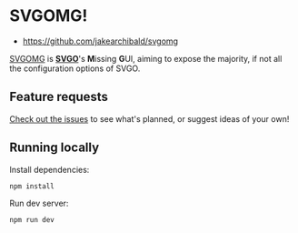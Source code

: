 # SVGOMG!

- https://github.com/jakearchibald/svgomg


[SVGOMG](https://jakearchibald.github.io/svgomg/) is **[SVGO](https://github.com/svg/svgo)**'s **M**issing **G**UI, aiming to expose the majority, if not all the configuration options of SVGO.

## Feature requests

[Check out the issues](https://github.com/jakearchibald/svgomg/issues) to see what's planned, or suggest ideas of your own!

## Running locally

Install dependencies:

```sh
npm install
```

Run dev server:

```sh
npm run dev
```
